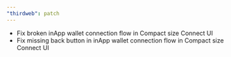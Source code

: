 ```yaml
---
"thirdweb": patch
---
```


* Fix broken inApp wallet connection flow in Compact size Connect UI
* Fix missing back button in inApp wallet connection flow in Compact size Connect UI
